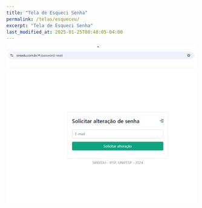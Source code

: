```yaml
---
title: "Tela de Esqueci Senha"
permalink: /telas/esqueceu/
excerpt: "Tela de Esqueci Senha"
last_modified_at: 2025-01-25T08:48:05-04:00
---
```


![telas](/assets/images/tela3.PNG)